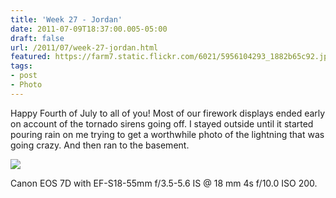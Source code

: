 ```yaml
---
title: 'Week 27 - Jordan'
date: 2011-07-09T18:37:00.005-05:00
draft: false
url: /2011/07/week-27-jordan.html
featured: https://farm7.static.flickr.com/6021/5956104293_1882b65c92.jpg
tags: 
- post
- Photo
---
```


Happy Fourth of July to all of you! Most of our firework displays ended early on account of the tornado sirens going off. I stayed outside until it started pouring rain on me trying to get a worthwhile photo of the lightning that was going crazy. And then ran to the basement.

[![](https://farm7.static.flickr.com/6021/5956104293_1882b65c92.jpg)](https://www.flickr.com/photos/jhofker/5956104293/)

Canon EOS 7D with EF-S18-55mm f/3.5-5.6 IS @ 18 mm 4s f/10.0 ISO 200.
